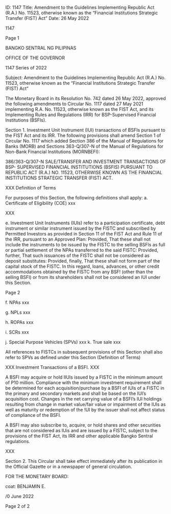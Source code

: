 ID: 1147
Title: Amendment to the Guidelines Implementing Republic Act (R.A.) No. 11523, otherwise known as the “Financial Institutions Strategic Transfer (FIST) Act”
Date: 26 May 2022

1147

Page 1

BANGKO SENTRAL NG PILIPINAS

OFFICE OF THE GOVERNOR

1147 Series of 2022

Subject: Amendment to the Guidelines Implementing Republic Act (R.A.) No. 11523, otherwise known as the “Financial Institutions Strategic Transfer (FIST) Act”

The Monetary Board in its Resolution No. 742 dated 26 May 2022, approved the following amendments to Circular No. 1117 dated 27 May 2021 implementing R.A. No. 11523, otherwise known as the FIST Act, and its Implementing Rules and Regulations (IRR) for BSP-Supervised Financial Institutions (BSFIs).

Section 1. Investment Unit Instrument (IUI) transactions of BSFIs pursuant to the FIST Act and its IRR. The following provisions shall amend Section 1 of Circular No. 1117 which added Section 386 of the Manual of Regulations for Banks (MORB) and Sections 363-Q/307-N of the Manual of Regulations for Non-Bank Financial Institutions (MORNBEFI):

386/363-Q/307-N SALE/TRANSFER AND INVESTMENT TRANSACTIONS OF BSP- SUPERVISED FINANCIAL INSTITUTIONS (BSFIS) PURSUANT TO REPUBLIC ACT (R.A.) NO. 11523, OTHERWISE KNOWN AS THE FINANCIAL INSTITUTIONS STRATEGIC TRANSFER (FIST) ACT.

XXX Definition of Terms

For purposes of this Section, the following definitions shall apply: a. Certificate of Eligibility (COE) xxx

XXX

e. Investment Unit Instruments (IUIs) refer to a participation certificate, debt instrument or similar instrument issued by the FISTC and subscribed by Permitted Investors as provided in Section 11 of the FIST Act and Rule 11 of the IRR, pursuant to an Approved Plan: Provided, That these shall not include the instruments to be issued by the FISTC to the selling BSFls as full or partial settlement of the NPAs transferred to the said FISTC: Provided, further, That such issuances of the FISTC shall not be considered as deposit substitutes: Provided, finally, That these shall not form part of the capital stock of the FISTC. In this regard, loans, advances, or other credit accommodations obtained by the FISTC from any BSF! (other than the selling BSFI) or from its shareholders shall not be considered an IUI under this Section.

Page 2

f. NPAs xxx

g. NPLs xxx

h. ROPAs xxx

i. SCRs xxx

j. Special Purpose Vehicles (SPVs) xxx k. True sale xxx

All references to FISTCs in subsequent provisions of this Section shall also refer to SPVs as defined under this Section (Definition of Terms)

XXX Investment Transactions of a BSFI. XXX

A BSFI may acquire or hold IIUls issued by a FISTC in the minimum amount of P10 million. Compliance with the minimum investment requirement shall be determined for each acquisition/purchase by a BSFI of IUls of a FISTC in the primary and secondary markets and shall be based on the IUI’s acquisition cost. Changes in the net carrying value of a BSFI’s IUI holdings resulting from change in market value/fair value or impairment of the IUls as well as maturity or redemption of the !UI by the issuer shall not affect status of compliance of the BSFI.

A BSFI may also subscribe to, acquire, or hold shares and other securities that are not considered as IUis and are issued by a FISTC, subject to the provisions of the FIST Act, its IRR and other applicable Bangko Sentral regulations.

XXX

Section 2. This Circular shall take effect immediately after its publication in the Official Gazette or in a newspaper of general circulation.

FOR THE MONETARY BOARD:

coat: BENJAMIN E.

/0 June 2022

Page 2 of 2